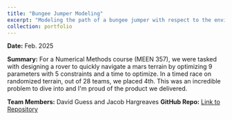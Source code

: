 ```yaml
---
title: "Bungee Jumper Modeling"
excerpt: "Modeling the path of a bungee jumper with respect to the enviornmental variables.<br/>"
collection: portfolio
---
```


**Date:** Feb. 2025

**Summary:** For a Numerical Methods course (MEEN 357), we were tasked with designing a rover to quickly navigate a mars terrain by optimizing 9 parameters with 5 constraints and a time to optimize. In a timed race on randomized terrain, out of 28 teams, we placed 4th. This was an incredible problem to dive into and I'm proud of the product we delivered.

**Team Members:** David Guess and Jacob Hargreaves
**GitHub Repo:** [Link to Repository](https://github.com/Ian-Wilhite/meenp4)  

<!-- **Supporting Images:**   -->
<!-- <img src="/images/datathon_2024.png" alt="Datathon 2024" style="max-width: 100%;"> -->

